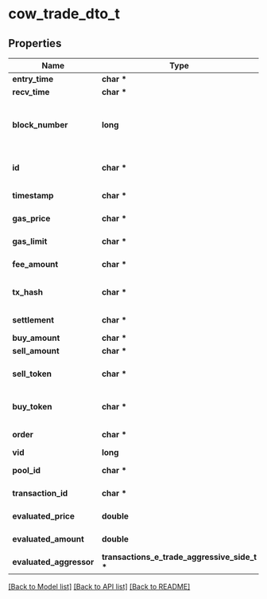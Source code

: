 # cow_trade_dto_t

## Properties
Name | Type | Description | Notes
------------ | ------------- | ------------- | -------------
**entry_time** | **char \*** |  | [optional] 
**recv_time** | **char \*** |  | [optional] 
**block_number** | **long** | Number of block in which entity was recorded. | [optional] 
**id** | **char \*** | Identifier, format: (order id)|(transaction hash)|(event index). | [optional] 
**timestamp** | **char \*** | Block&#39;s timestamp. | [optional] 
**gas_price** | **char \*** | Transaction&#39;s gas price. | [optional] 
**gas_limit** | **char \*** | Transaction&#39;s gas limit. | [optional] 
**fee_amount** | **char \*** | Trade&#39;s fee amount. | [optional] 
**tx_hash** | **char \*** | Trade event transaction hash. | [optional] 
**settlement** | **char \*** | Reference to settlement. | [optional] 
**buy_amount** | **char \*** | Buy amount. | [optional] 
**sell_amount** | **char \*** | Sell amount. | [optional] 
**sell_token** | **char \*** | Address of token that is sold. | [optional] 
**buy_token** | **char \*** | Address of token that is bought. | [optional] 
**order** | **char \*** | Reference to order. | [optional] 
**vid** | **long** |  | [optional] 
**pool_id** | **char \*** |  | [optional] [readonly] 
**transaction_id** | **char \*** |  | [optional] [readonly] 
**evaluated_price** | **double** |  | [optional] [readonly] 
**evaluated_amount** | **double** |  | [optional] [readonly] 
**evaluated_aggressor** | **transactions_e_trade_aggressive_side_t \*** |  | [optional] 

[[Back to Model list]](../README.md#documentation-for-models) [[Back to API list]](../README.md#documentation-for-api-endpoints) [[Back to README]](../README.md)


